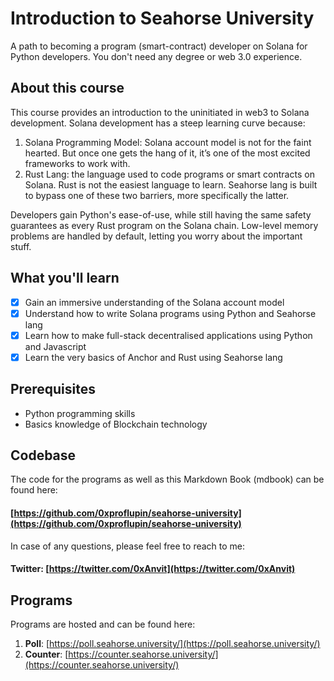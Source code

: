 # Introduction to Seahorse University

A path to becoming a program (smart-contract) developer on Solana for Python developers. You don't need any degree or web 3.0 experience.

## About this course
This course provides an introduction to the uninitiated in web3 to Solana development. Solana development has a steep learning curve because:

1. Solana Programming Model: Solana account model is not for the faint hearted. But once one gets the hang of it, it’s one of the most excited frameworks to work with.
2. Rust Lang: the language used to code programs or smart contracts on Solana. Rust is not the easiest language to learn.
Seahorse lang is built to bypass one of these two barriers, more specifically the latter.

Developers gain Python's ease-of-use, while still having the same safety guarantees as every Rust program on the Solana chain. Low-level memory problems are handled by default, letting you worry about the important stuff.

## What you'll learn
- [x] Gain an immersive understanding of the Solana account model
- [x] Understand how to write Solana programs using Python and Seahorse lang
- [x] Learn how to make full-stack decentralised applications using Python and Javascript
- [x] Learn the very basics of Anchor and Rust using Seahorse lang

## Prerequisites
* Python programming skills
* Basics knowledge of Blockchain technology

## Codebase
The code for the programs as well as this Markdown Book (mdbook) can be found here:

#### [https://github.com/0xproflupin/seahorse-university](https://github.com/0xproflupin/seahorse-university)

In case of any questions, please feel free to reach to me:
#### Twitter: [https://twitter.com/0xAnvit](https://twitter.com/0xAnvit)

## Programs
Programs are hosted and can be found here:
1. **Poll**: [https://poll.seahorse.university/](https://poll.seahorse.university/)
2. **Counter**: [https://counter.seahorse.university/](https://counter.seahorse.university/)